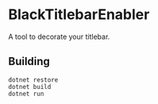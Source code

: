 # BlackTitlebarEnabler
A tool to decorate your titlebar.
## Building
```
dotnet restore
dotnet build
dotnet run
```
